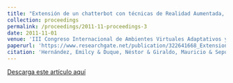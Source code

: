 ```yaml
---
title: "Extensión de un chatterbot con técnicas de Realidad Aumentada, Búsqueda de Contenidos Dinámicos y Gestión de Agentes"
collection: proceedings
permalink: /proceedings/2011-11-proceedings-3
date: 2011-11-01
venue: 'III Congreso Internacional de Ambientes Virtuales Adaptativos y Accesibles, CAVA 2011'
paperurl: 'https://www.researchgate.net/publication/322641668_Extension_de_un_chatterbot_con_tecnicas_de_Realidad_Aumentada_Busqueda_de_Contenidos_Dinamicos_y_Gestion_de_Agentes'
citation: 'Hernández, Emilcy & Duque, Néstor & Giraldo, Mauricio & Sepúlveda López, Jheimer & Botero, Valentina & Medellín, Daniel & Diaz, Sebastian & Casallas, Luis. (2011). Extensión de un chatterbot con técnicas de Realidad Aumentada, Búsqueda de Contenidos Dinámicos y Gestión de Agentes en CAVA 2011'
---
```



<a href ="https://www.researchgate.net/publication/322641668_Extension_de_un_chatterbot_con_tecnicas_de_Realidad_Aumentada_Busqueda_de_Contenidos_Dinamicos_y_Gestion_de_Agentes" target="_blank">Descarga este artículo aquí</a>

